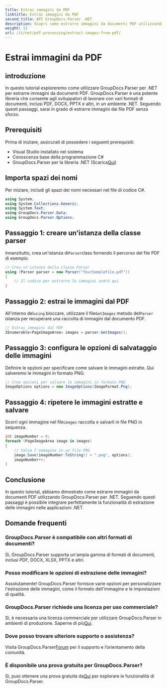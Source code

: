 ```yaml
---
title: Estrai immagini da PDF
linktitle: Estrai immagini da PDF
second_title: API GroupDocs.Parser .NET
description: Scopri come estrarre immagini da documenti PDF utilizzando GroupDocs.Parser per .NET. Guida passo passo con esempi di codice.
weight: 12
url: /it/net/pdf-processing/extract-images-from-pdf/
---
```


# Estrai immagini da PDF

## introduzione
In questo tutorial esploreremo come utilizzare GroupDocs.Parser per .NET per estrarre immagini da documenti PDF. GroupDocs.Parser è una potente libreria che consente agli sviluppatori di lavorare con vari formati di documenti, inclusi PDF, DOCX, PPTX e altri, in un ambiente .NET. Seguendo questi passaggi, sarai in grado di estrarre immagini dai file PDF senza sforzo.
## Prerequisiti
Prima di iniziare, assicurati di possedere i seguenti prerequisiti:
- Visual Studio installato nel sistema
- Conoscenza base della programmazione C#
-  GroupDocs.Parser per la libreria .NET (Scarica[Qui](https://releases.groupdocs.com/parser/net/))

## Importa spazi dei nomi
Per iniziare, includi gli spazi dei nomi necessari nel file di codice C#.
```csharp
using System;
using System.Collections.Generic;
using System.Text;
using GroupDocs.Parser.Data;
using GroupDocs.Parser.Options;
```
## Passaggio 1: creare un'istanza della classe parser
 Innanzitutto, crea un'istanza di`Parser`class fornendo il percorso del file PDF di esempio.
```csharp
// Crea un'istanza della classe Parser
using (Parser parser = new Parser("YourSampleFile.pdf"))
{
    // Il codice per estrarre le immagini andrà qui
}
```
## Passaggio 2: estrai le immagini dal PDF
 All'interno del`using` bloccare, utilizzare il file`GetImages` metodo del`Parser` istanza per recuperare una raccolta di immagini dal documento PDF.
```csharp
// Estrai immagini dal PDF
IEnumerable<PageImageArea> images = parser.GetImages();
```
## Passaggio 3: configura le opzioni di salvataggio delle immagini
Definire le opzioni per specificare come salvare le immagini estratte. Qui salveremo le immagini in formato PNG.
```csharp
// Crea opzioni per salvare le immagini in formato PNG
ImageOptions options = new ImageOptions(ImageFormat.Png);
```
## Passaggio 4: ripetere le immagini estratte e salvare
 Scorri ogni immagine nel file`images` raccolta e salvarli in file PNG in sequenza.
```csharp
int imageNumber = 0;
foreach (PageImageArea image in images)
{
    // Salva l'immagine in un file PNG
    image.Save(imageNumber.ToString() + ".png", options);
    imageNumber++;
}
```

## Conclusione
In questo tutorial, abbiamo dimostrato come estrarre immagini da documenti PDF utilizzando GroupDocs.Parser per .NET. Seguendo questi passaggi è possibile integrare perfettamente la funzionalità di estrazione delle immagini nelle applicazioni .NET.

## Domande frequenti
### GroupDocs.Parser è compatibile con altri formati di documenti?
Sì, GroupDocs.Parser supporta un'ampia gamma di formati di documenti, inclusi PDF, DOCX, XLSX, PPTX e altri.
### Posso modificare le opzioni di estrazione delle immagini?
Assolutamente! GroupDocs.Parser fornisce varie opzioni per personalizzare l'estrazione delle immagini, come il formato dell'immagine e le impostazioni di qualità.
### GroupDocs.Parser richiede una licenza per uso commerciale?
 Sì, è necessaria una licenza commerciale per utilizzare GroupDocs.Parser in ambienti di produzione. Saperne di più[Qui](https://purchase.groupdocs.com/buy).
### Dove posso trovare ulteriore supporto o assistenza?
 Visita GroupDocs.Parser[Forum](https://forum.groupdocs.com/c/parser/17) per il supporto e l’orientamento della comunità.
### È disponibile una prova gratuita per GroupDocs.Parser?
 Sì, puoi ottenere una prova gratuita da[Qui](https://releases.groupdocs.com/) per esplorare le funzionalità di GroupDocs.Parser.